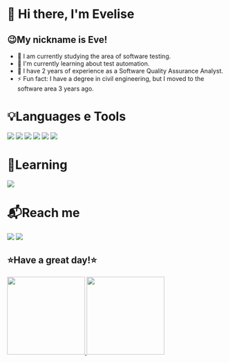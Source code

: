 # 👋 Hi there, I'm Evelise
## 😉My nickname is Eve!


- 🔭 I am currently studying the area of ​​software testing.
- 🌱 I'm currently learning about test automation.
- ​👔​ I have 2 years of experience as a Software Quality Assurance Analyst.
- ⚡ Fun fact: I have a degree in civil engineering, but I moved to the software area 3 years ago.

# 💡​Languages e Tools
<div>
<link rel="stylesheet" type='text/css' href="https://cdn.jsdelivr.net/gh/devicons/devicon@latest/devicon.min.css" />
          
<i class="devicon-css3-plain-wordmark colored"></i>
<img src="https://cdn.jsdelivr.net/gh/devicons/devicon@latest/icons/javascript/javascript-original.svg" />
<img src="https://cdn.jsdelivr.net/gh/devicons/devicon@latest/icons/jenkins/jenkins-original.svg" />
<img src="https://cdn.jsdelivr.net/gh/devicons/devicon@latest/icons/jira/jira-original-wordmark.svg" />
<img src="https://cdn.jsdelivr.net/gh/devicons/devicon@latest/icons/mongodb/mongodb-original-wordmark.svg" />
<img src="https://cdn.jsdelivr.net/gh/devicons/devicon@latest/icons/html5/html5-original-wordmark.svg" />
<img src="https://cdn.jsdelivr.net/gh/devicons/devicon@latest/icons/mysql/mysql-original-wordmark.svg" />
</div>

# 🏁​Learning
<img src="https://cdn.jsdelivr.net/gh/devicons/devicon@latest/icons/cypressio/cypressio-plain.svg" />

# 📬​Reach me
<div>
<a href="https://instagram.com/everiveros" target="_blank"><img loading="lazy" src="https://img.shields.io/badge/-Instagram-%23E4405F?style=for-the-badge&logo=instagram&logoColor=white" target="_blank"></a>
<a href="https://www.linkedin.com/in/evelise-riveros-ortega-7ab1a3b0" target="_blank"><img loading="lazy" src="https://img.shields.io/badge/-LinkedIn-%230077B5?style=for-the-badge&logo=linkedin&logoColor=white" target="_blank"></a>   
</div>

## ⭐Have a great day!⭐

<div>
<a href="https://github.com/seu-usuário-aqui">
<img loading="lazy" height="180em" src="https://github-readme-stats.vercel.app/api/top-langs/?username=seu-usuário-aqui&layout=compact&langs_count=7&theme=dracula"/>
<img loading="lazy" height="180em" src="https://github-readme-stats.vercel.app/api?username=seu-usuário-aqui&show_icons=true&theme=dracula&include_all_commits=true&count_private=true"/>
</div>
          
          
          
          
          

    
